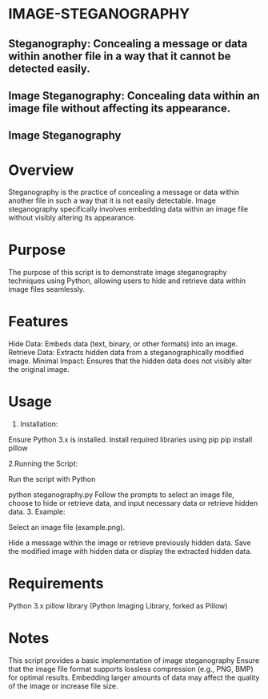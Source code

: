 # IMAGE-STEGANOGRAPHY

## Steganography: Concealing a message or data within another file in a way that it cannot be detected easily.

## Image Steganography: Concealing data within an image file without affecting its appearance.

## Image Steganography
# Overview
Steganography is the practice of concealing a message or data within another file in such a way that it is not easily detectable. Image steganography specifically involves embedding data within an image file without visibly altering its appearance.

# Purpose
The purpose of this script is to demonstrate image steganography techniques using Python, allowing users to hide and retrieve data within image files seamlessly.

# Features
Hide Data: Embeds data (text, binary, or other formats) into an image.
Retrieve Data: Extracts hidden data from a steganographically modified image.
Minimal Impact: Ensures that the hidden data does not visibly alter the original image.

# Usage
1. Installation:

Ensure Python 3.x is installed.
Install required libraries using pip
pip install pillow

2.Running the Script:

Run the script with Python

python steganography.py
Follow the prompts to select an image file, choose to hide or retrieve data, and input necessary data or retrieve hidden data.
3. Example:

Select an image file (example.png).

Hide a message within the image or retrieve previously hidden data.
Save the modified image with hidden data or display the extracted hidden data.

# Requirements
Python 3.x
pillow library (Python Imaging Library, forked as Pillow)
# Notes
This script provides a basic implementation of image steganography 
Ensure that the image file format supports lossless compression (e.g., PNG, BMP) for optimal results.
Embedding larger amounts of data may affect the quality of the image or increase file size.
